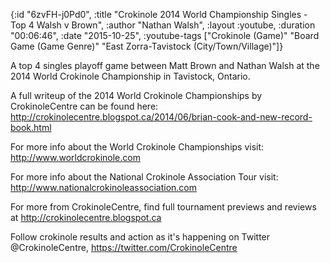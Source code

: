 {:id "6zvFH-j0Pd0",
 :title
 "Crokinole 2014 World Championship Singles - Top 4 Walsh v Brown",
 :author "Nathan Walsh",
 :layout :youtube,
 :duration "00:06:46",
 :date "2015-10-25",
 :youtube-tags
 ["Crokinole (Game)"
  "Board Game (Game Genre)"
  "East Zorra-Tavistock (City/Town/Village)"]}


A top 4 singles playoff game between Matt Brown and Nathan Walsh at the 2014 World Crokinole Championship in Tavistock, Ontario.

A full writeup of the 2014 World Crokinole Championships by CrokinoleCentre can be found here: http://crokinolecentre.blogspot.ca/2014/06/brian-cook-and-new-record-book.html

For more info about the World Crokinole Championships visit: http://www.worldcrokinole.com

For more info about the National Crokinole Association Tour visit: http://www.nationalcrokinoleassociation.com

For more from CrokinoleCentre, find full tournament previews and reviews at http://crokinolecentre.blogspot.ca

Follow crokinole results and action as it's happening on Twitter @CrokinoleCentre, https://twitter.com/CrokinoleCentre
